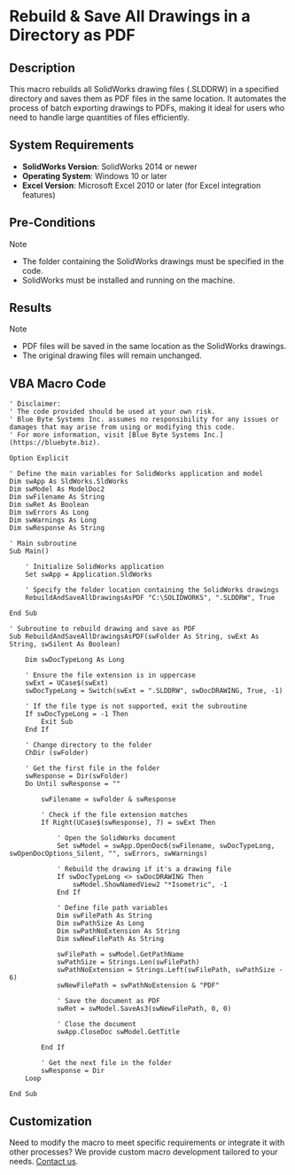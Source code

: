 # Rebuild & Save All Drawings in a Directory as PDF

## Description
This macro rebuilds all SolidWorks drawing files (.SLDDRW) in a specified directory and saves them as PDF files in the same location. It automates the process of batch exporting drawings to PDFs, making it ideal for users who need to handle large quantities of files efficiently.

## System Requirements
- **SolidWorks Version**: SolidWorks 2014 or newer
- **Operating System**: Windows 10 or later
- **Excel Version**: Microsoft Excel 2010 or later (for Excel integration features)

## Pre-Conditions
> [!NOTE]
> - The folder containing the SolidWorks drawings must be specified in the code.
> - SolidWorks must be installed and running on the machine.

## Results
> [!NOTE]
> - PDF files will be saved in the same location as the SolidWorks drawings.
> - The original drawing files will remain unchanged.

 
## VBA Macro Code

```vbnet
' Disclaimer:
' The code provided should be used at your own risk.  
' Blue Byte Systems Inc. assumes no responsibility for any issues or damages that may arise from using or modifying this code.  
' For more information, visit [Blue Byte Systems Inc.](https://bluebyte.biz).

Option Explicit

' Define the main variables for SolidWorks application and model
Dim swApp As SldWorks.SldWorks
Dim swModel As ModelDoc2
Dim swFilename As String
Dim swRet As Boolean
Dim swErrors As Long
Dim swWarnings As Long
Dim swResponse As String

' Main subroutine
Sub Main()

    ' Initialize SolidWorks application
    Set swApp = Application.SldWorks

    ' Specify the folder location containing the SolidWorks drawings
    RebuildAndSaveAllDrawingsAsPDF "C:\SOLIDWORKS", ".SLDDRW", True

End Sub

' Subroutine to rebuild drawing and save as PDF
Sub RebuildAndSaveAllDrawingsAsPDF(swFolder As String, swExt As String, swSilent As Boolean)

    Dim swDocTypeLong As Long

    ' Ensure the file extension is in uppercase
    swExt = UCase$(swExt)
    swDocTypeLong = Switch(swExt = ".SLDDRW", swDocDRAWING, True, -1)

    ' If the file type is not supported, exit the subroutine
    If swDocTypeLong = -1 Then
        Exit Sub
    End If

    ' Change directory to the folder
    ChDir (swFolder)

    ' Get the first file in the folder
    swResponse = Dir(swFolder)
    Do Until swResponse = ""

        swFilename = swFolder & swResponse

        ' Check if the file extension matches
        If Right(UCase$(swResponse), 7) = swExt Then

            ' Open the SolidWorks document
            Set swModel = swApp.OpenDoc6(swFilename, swDocTypeLong, swOpenDocOptions_Silent, "", swErrors, swWarnings)

            ' Rebuild the drawing if it's a drawing file
            If swDocTypeLong <> swDocDRAWING Then
                swModel.ShowNamedView2 "*Isometric", -1
            End If

            ' Define file path variables
            Dim swFilePath As String
            Dim swPathSize As Long
            Dim swPathNoExtension As String
            Dim swNewFilePath As String

            swFilePath = swModel.GetPathName
            swPathSize = Strings.Len(swFilePath)
            swPathNoExtension = Strings.Left(swFilePath, swPathSize - 6)
            swNewFilePath = swPathNoExtension & "PDF"

            ' Save the document as PDF
            swRet = swModel.SaveAs3(swNewFilePath, 0, 0)

            ' Close the document
            swApp.CloseDoc swModel.GetTitle

        End If

        ' Get the next file in the folder
        swResponse = Dir
    Loop

End Sub
```

## Customization
Need to modify the macro to meet specific requirements or integrate it with other processes? We provide custom macro development tailored to your needs. [Contact us](https://bluebyte.biz/contact).
